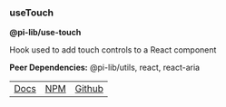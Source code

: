 ### useTouch

**@pi-lib/use-touch**

Hook used to add touch controls to a React component

**Peer Dependencies:** @pi-lib/utils, react, react-aria

<table>
  <tbody>
    <tr>
      <td><a href="https://pi.lance-taylor.com/?path=/docs/utils-hooks-usethrottledevents--docs" target="_blank">Docs</a></td>
      <td><a href="https://www.npmjs.com/package/@pi-lib/use-touch?activeTab=readme" target="_blank">NPM</a></td>
      <td><a href="https://github.com/lancerael/pi/tree/main/src/packages/hooks/useTouch" target="_blank">Github</a></td>
    </tr>
  </tbody>
</table>
